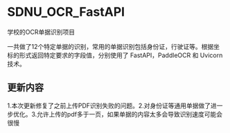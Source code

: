 # SDNU_OCR_FastAPI
学校的OCR单据识别项目

一共做了12个特定单据的识别，常用的单据识别包括身份证，行驶证等。根据坐标的形式返回特定要求的字段值，分别使用了 FastAPI，PaddleOCR 和 Uvicorn技术。

## 更新内容
1.本次更新修复了之前上传PDF识别失败的问题。2.对身份证等通用单据做了进一步优化。3.允许上传的pdf多于一页，如果单据的内容太多会导致识别速度可能会很慢
